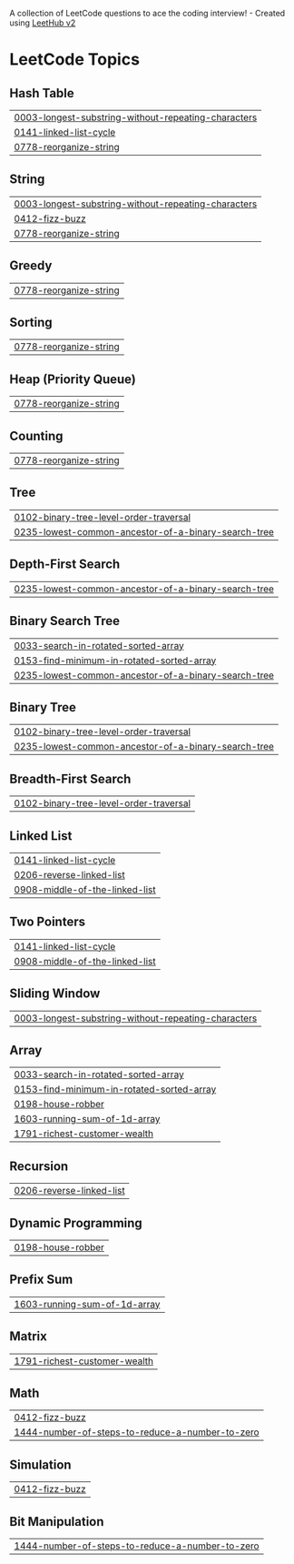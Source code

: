 A collection of LeetCode questions to ace the coding interview! - Created using [LeetHub v2](https://github.com/arunbhardwaj/LeetHub-2.0)
<!---LeetCode Topics Start-->
# LeetCode Topics
## Hash Table
|  |
| ------- |
| [0003-longest-substring-without-repeating-characters](https://github.com/EnockKal/LeetCode/tree/master/0003-longest-substring-without-repeating-characters) |
| [0141-linked-list-cycle](https://github.com/EnockKal/LeetCode/tree/master/0141-linked-list-cycle) |
| [0778-reorganize-string](https://github.com/EnockKal/LeetCode/tree/master/0778-reorganize-string) |
## String
|  |
| ------- |
| [0003-longest-substring-without-repeating-characters](https://github.com/EnockKal/LeetCode/tree/master/0003-longest-substring-without-repeating-characters) |
| [0412-fizz-buzz](https://github.com/EnockKal/LeetCode/tree/master/0412-fizz-buzz) |
| [0778-reorganize-string](https://github.com/EnockKal/LeetCode/tree/master/0778-reorganize-string) |
## Greedy
|  |
| ------- |
| [0778-reorganize-string](https://github.com/EnockKal/LeetCode/tree/master/0778-reorganize-string) |
## Sorting
|  |
| ------- |
| [0778-reorganize-string](https://github.com/EnockKal/LeetCode/tree/master/0778-reorganize-string) |
## Heap (Priority Queue)
|  |
| ------- |
| [0778-reorganize-string](https://github.com/EnockKal/LeetCode/tree/master/0778-reorganize-string) |
## Counting
|  |
| ------- |
| [0778-reorganize-string](https://github.com/EnockKal/LeetCode/tree/master/0778-reorganize-string) |
## Tree
|  |
| ------- |
| [0102-binary-tree-level-order-traversal](https://github.com/EnockKal/LeetCode/tree/master/0102-binary-tree-level-order-traversal) |
| [0235-lowest-common-ancestor-of-a-binary-search-tree](https://github.com/EnockKal/LeetCode/tree/master/0235-lowest-common-ancestor-of-a-binary-search-tree) |
## Depth-First Search
|  |
| ------- |
| [0235-lowest-common-ancestor-of-a-binary-search-tree](https://github.com/EnockKal/LeetCode/tree/master/0235-lowest-common-ancestor-of-a-binary-search-tree) |
## Binary Search Tree
|  |
| ------- |
| [0033-search-in-rotated-sorted-array](https://github.com/EnockKal/LeetCode/tree/master/0033-search-in-rotated-sorted-array) |
| [0153-find-minimum-in-rotated-sorted-array](https://github.com/EnockKal/LeetCode/tree/master/0153-find-minimum-in-rotated-sorted-array) |
| [0235-lowest-common-ancestor-of-a-binary-search-tree](https://github.com/EnockKal/LeetCode/tree/master/0235-lowest-common-ancestor-of-a-binary-search-tree) |
## Binary Tree
|  |
| ------- |
| [0102-binary-tree-level-order-traversal](https://github.com/EnockKal/LeetCode/tree/master/0102-binary-tree-level-order-traversal) |
| [0235-lowest-common-ancestor-of-a-binary-search-tree](https://github.com/EnockKal/LeetCode/tree/master/0235-lowest-common-ancestor-of-a-binary-search-tree) |
## Breadth-First Search
|  |
| ------- |
| [0102-binary-tree-level-order-traversal](https://github.com/EnockKal/LeetCode/tree/master/0102-binary-tree-level-order-traversal) |
## Linked List
|  |
| ------- |
| [0141-linked-list-cycle](https://github.com/EnockKal/LeetCode/tree/master/0141-linked-list-cycle) |
| [0206-reverse-linked-list](https://github.com/EnockKal/LeetCode/tree/master/0206-reverse-linked-list) |
| [0908-middle-of-the-linked-list](https://github.com/EnockKal/LeetCode/tree/master/0908-middle-of-the-linked-list) |
## Two Pointers
|  |
| ------- |
| [0141-linked-list-cycle](https://github.com/EnockKal/LeetCode/tree/master/0141-linked-list-cycle) |
| [0908-middle-of-the-linked-list](https://github.com/EnockKal/LeetCode/tree/master/0908-middle-of-the-linked-list) |
## Sliding Window
|  |
| ------- |
| [0003-longest-substring-without-repeating-characters](https://github.com/EnockKal/LeetCode/tree/master/0003-longest-substring-without-repeating-characters) |
## Array
|  |
| ------- |
| [0033-search-in-rotated-sorted-array](https://github.com/EnockKal/LeetCode/tree/master/0033-search-in-rotated-sorted-array) |
| [0153-find-minimum-in-rotated-sorted-array](https://github.com/EnockKal/LeetCode/tree/master/0153-find-minimum-in-rotated-sorted-array) |
| [0198-house-robber](https://github.com/EnockKal/LeetCode/tree/master/0198-house-robber) |
| [1603-running-sum-of-1d-array](https://github.com/EnockKal/LeetCode/tree/master/1603-running-sum-of-1d-array) |
| [1791-richest-customer-wealth](https://github.com/EnockKal/LeetCode/tree/master/1791-richest-customer-wealth) |
## Recursion
|  |
| ------- |
| [0206-reverse-linked-list](https://github.com/EnockKal/LeetCode/tree/master/0206-reverse-linked-list) |
## Dynamic Programming
|  |
| ------- |
| [0198-house-robber](https://github.com/EnockKal/LeetCode/tree/master/0198-house-robber) |
## Prefix Sum
|  |
| ------- |
| [1603-running-sum-of-1d-array](https://github.com/EnockKal/LeetCode/tree/master/1603-running-sum-of-1d-array) |
## Matrix
|  |
| ------- |
| [1791-richest-customer-wealth](https://github.com/EnockKal/LeetCode/tree/master/1791-richest-customer-wealth) |
## Math
|  |
| ------- |
| [0412-fizz-buzz](https://github.com/EnockKal/LeetCode/tree/master/0412-fizz-buzz) |
| [1444-number-of-steps-to-reduce-a-number-to-zero](https://github.com/EnockKal/LeetCode/tree/master/1444-number-of-steps-to-reduce-a-number-to-zero) |
## Simulation
|  |
| ------- |
| [0412-fizz-buzz](https://github.com/EnockKal/LeetCode/tree/master/0412-fizz-buzz) |
## Bit Manipulation
|  |
| ------- |
| [1444-number-of-steps-to-reduce-a-number-to-zero](https://github.com/EnockKal/LeetCode/tree/master/1444-number-of-steps-to-reduce-a-number-to-zero) |
<!---LeetCode Topics End-->